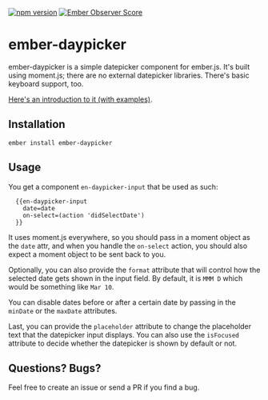[![npm version](https://badge.fury.io/js/ember-daypicker.svg)](https://badge.fury.io/js/ember-daypicker)
[![Ember Observer Score](https://emberobserver.com/badges/ember-daypicker.svg)](https://emberobserver.com/addons/ember-daypicker)

# ember-daypicker

ember-daypicker is a simple datepicker component for ember.js. It's built using moment.js; there are no
external datepicker libraries. There's basic keyboard support, too.

[Here's an introduction to it (with examples)](http://swastik.github.io/ember-daypicker/).

## Installation

`ember install ember-daypicker`

## Usage

You get a component `en-daypicker-input` that be used as such:

```
  {{en-daypicker-input
    date=date
    on-select=(action 'didSelectDate')
  }}
```

It uses moment.js everywhere, so you should pass in a moment object as the `date` attr,
and when you handle the `on-select` action, you should also expect a moment object to
be sent back to you.

Optionally, you can also provide the `format` attribute that will control how the selected
date gets shown in the input field. By default, it is `MMM D` which would be something like
`Mar 10`.

You can disable dates before or after a certain date by passing in the `minDate` or
the `maxDate` attributes.

Last, you can provide the `placeholder` attribute to change the placeholder text that the datepicker
input displays. You can also use the `isFocused` attribute to decide whether the datepicker
is shown by default or not.

## Questions? Bugs?

Feel free to create an issue or send a PR if you find a bug.
